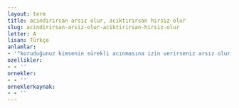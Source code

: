 ```yaml
---
layout: term
title: acındırırsan arsız olur, acıktırırsan hırsız olur
slug: acindirirsan-arsiz-olur-aciktirirsan-hirsiz-olur
letter: A
lisan: Türkçe
anlamlar:
- '"koruduğunuz kimsenin sürekli acınmasına izin verirseniz arsız olur, emeğinin karşılığını tam olarak vermediğiniz kişi de hırsız olur" anlamında kullanılan bir söz'
ozellikler:
- - ''
ornekler:
- - ''
orneklerkaynak:
- - ''
---
```

